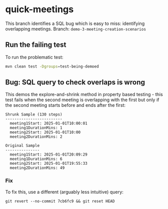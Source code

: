 # quick-meetings

This branch identifies a SQL bug which is easy to miss: identifying overlapping meetings.
Branch: `demo-3-meeting-creation-scenarios`

## Run the failing test

To run the problematic test:

```bash
mvn clean test -Dgroups=test-being-demoed
```

## Bug: SQL query to check overlaps is wrong

This demos the explore-and-shrink method in property based testing - this test fails when the second
meeting is overlapping with the first but only if the second meeting starts before and ends after
the first:

```
Shrunk Sample (130 steps)
-------------------------
  meeting1Start: 2025-01-01T10:00:01
  meeting1DurationMins: 1
  meeting2Start: 2025-01-01T10:00
  meeting2DurationMins: 2

Original Sample
---------------
  meeting1Start: 2025-01-01T20:09:29
  meeting1DurationMins: 6
  meeting2Start: 2025-01-01T19:55:33
  meeting2DurationMins: 49
```

### Fix

To fix this, use a different (arguably less intuitive) query:

```
git revert --no-commit 7cb6fc9 && git reset HEAD
```